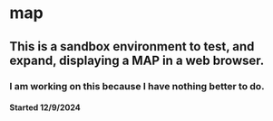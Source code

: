 # map

## This is a sandbox environment to test, and expand, displaying a MAP in a web browser.

### I am working on this because I have nothing better to do.

#### Started 12/9/2024

